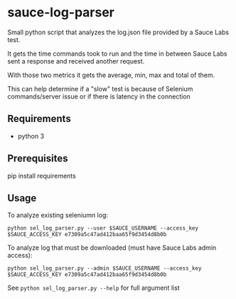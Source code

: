 # sauce-log-parser

Small python script that analyzes the log.json file provided by a Sauce Labs test.

It gets the time commands took to run and the time in between Sauce Labs sent a response and received another request.

With those two metrics it gets the average, min, max and total of them.

This can help determine if a "slow" test is because of Selenium commands/server issue or if there is latency in the connection

## Requirements 
- python 3

## Prerequisites
pip install requirements

## Usage

To analyze existing seleniumn log:
```
python sel_log_parser.py --user $SAUCE_USERNAME --access_key $SAUCE_ACCESS_KEY e7309a5c47ad412baa65f9d3454d8b0b
```

To analyze log that must be downloaded (must have Sauce Labs admin access):
```
python sel_log_parser.py --admin $SAUCE_USERNAME --access_key $SAUCE_ACCESS_KEY e7309a5c47ad412baa65f9d3454d8b0b
```

See `python sel_log_parser.py --help` for full argument list
